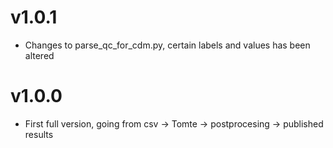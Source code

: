 # v1.0.1

* Changes to parse_qc_for_cdm.py, certain labels and values has been altered

# v1.0.0

* First full version, going from csv -> Tomte -> postprocesing -> published results
